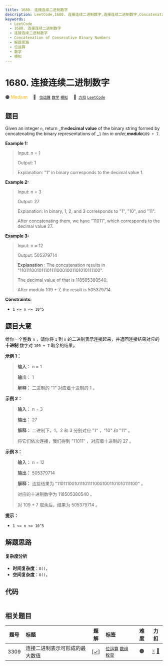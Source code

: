 ```yaml
---
title: 1680. 连接连续二进制数字
description: LeetCode,1680. 连接连续二进制数字,连接连续二进制数字,Concatenation of Consecutive Binary Numbers,解题思路,位运算,数学,模拟
keywords:
  - LeetCode
  - 1680. 连接连续二进制数字
  - 连接连续二进制数字
  - Concatenation of Consecutive Binary Numbers
  - 解题思路
  - 位运算
  - 数学
  - 模拟
---
```


# 1680. 连接连续二进制数字

🟠 <font color=#ffb800>Medium</font>&emsp; 🔖&ensp; [`位运算`](/tag/bit-manipulation.md) [`数学`](/tag/math.md) [`模拟`](/tag/simulation.md)&emsp; 🔗&ensp;[`力扣`](https://leetcode.cn/problems/concatenation-of-consecutive-binary-numbers) [`LeetCode`](https://leetcode.com/problems/concatenation-of-consecutive-binary-numbers)

## 题目

Given an integer `n`, return _the**decimal value** of the binary string formed
by concatenating the binary representations of _`1` _to_`n` _in
order,**modulo**_`109 + 7`.



**Example 1:**

> Input: n = 1
> 
> Output: 1
> 
> Explanation: "1" in binary corresponds to the decimal value 1. 

**Example 2:**

> Input: n = 3
> 
> Output: 27
> 
> Explanation: In binary, 1, 2, and 3 corresponds to "1", "10", and "11".
> 
> After concatenating them, we have "11011", which corresponds to the decimal value 27.

**Example 3:**

> Input: n = 12
> 
> Output: 505379714
> 
> **Explanation** : The concatenation results in "1101110010111011110001001101010111100".
> 
> The decimal value of that is 118505380540.
> 
> After modulo 109 + 7, the result is 505379714.

**Constraints:**

  * `1 <= n <= 10^5`


## 题目大意

给你一个整数 `n` ，请你将 `1` 到 `n` 的二进制表示连接起来，并返回连接结果对应的 **十进制** 数字对 `109 + 7` 取余的结果。

**示例 1：**

> 
> 
> 
> 
> 
> **输入：** n = 1
> 
> **输出：** 1
> 
> **解释：** 二进制的 "1" 对应着十进制的 1 。
> 
> 

**示例 2：**

> 
> 
> 
> 
> 
> **输入：** n = 3
> 
> **输出：** 27
> 
> **解释：** 二进制下，1，2 和 3 分别对应 "1" ，"10" 和 "11" 。
> 
> 将它们依次连接，我们得到 "11011" ，对应着十进制的 27 。
> 
> 

**示例 3：**

> 
> 
> 
> 
> 
> **输入：** n = 12
> 
> **输出：** 505379714
> 
> **解释：** 连接结果为 "1101110010111011110001001101010111100" 。
> 
> 对应的十进制数字为 118505380540 。
> 
> 对 109 + 7 取余后，结果为 505379714 。
> 
> 

**提示：**

  * `1 <= n <= 10^5`


## 解题思路

#### 复杂度分析

- **时间复杂度**：`O()`，
- **空间复杂度**：`O()`，

## 代码

```javascript

```

## 相关题目

<!-- prettier-ignore -->
| 题号 | 标题 | 题解 | 标签 | 难度 | 力扣 |
| :------: | :------ | :------: | :------ | :------: | :------: |
| 3309 | 连接二进制表示可形成的最大数值 | [[✓]](/problem/3309.md) |  [`位运算`](/tag/bit-manipulation.md) [`数组`](/tag/array.md) [`枚举`](/tag/enumeration.md) | 🟠 | [🀄️](https://leetcode.cn/problems/maximum-possible-number-by-binary-concatenation) [🔗](https://leetcode.com/problems/maximum-possible-number-by-binary-concatenation) |